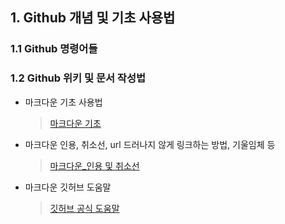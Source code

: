 
## 1. Github 개념 및 기초 사용법

### 1.1 Github 명령어들 


### 1.2 Github 위키 및 문서 작성법

* 마크다운 기초 사용법 

   > [마크다운 기초](<https://gist.github.com/ihoneymon/652be052a0727ad59601>)

* 마크다운 인용, 취소선, url 드러나지 않게 링크하는 방법, 기울임체 등 

   > [마크다운_인용 및 취소선 ](https://github.com/sejong-interface/Interface_Manual/wiki/Git-%EC%8B%9C%EC%9E%91%ED%95%98%EA%B8%B0%233-README.md-%ED%8C%8C%EC%9D%BC-%EC%9E%91%EC%84%B1%ED%95%98%EA%B8%B0!)

* 마크다운 깃허브 도움말

   > [깃허브 공식 도움말](https://help.github.com/articles/basic-writing-and-formatting-syntax/)


